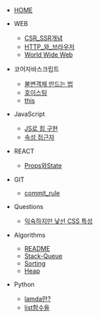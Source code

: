 * [HOME](/)

* WEB
    * [CSR_SSR개념](/WEB/CSR_SSR.md)
    * [HTTP_와_브라우저](/WEB/about_HTTP.md)
    * [World Wide Web](/WEB/WorldWideWeb.md)

* 코어자바스크립트
    * [불변객체 만드는 법](/코어자바스크립트/data_type.md)
    * [호이스팅](/코어자바스크립트/hoisting.md)
    * [this](/코어자바스크립트/예제/this.md)

* JavaScript
    * [JS로 힙 구현](/JS/heap_by_JS.md)
    * [속성 접근자](/JS/property_accessors.md)
    

* REACT
    * [Props와State](/REACT/Props와State.md)

* GIT
    * [commit_rule](/GIT/commit형식.md)

* Questions
    * [익숙하지만 낯선 CSS 특성](/HTML-CSS/css특성.md)

* Algorithms
    * [README](/알고리즘/Algorithms.md)
    * [Stack-Queue](/알고리즘/stack-queue/python_stack_q.md)
    * [Sorting](/알고리즘/sorting.md)
    * [Heap](/알고리즘/heap.md)

* Python
    * [lamda란?](/알고리즘/Python/lambda.md)
    * [list함수들](/알고리즘/Python/list_func.md)


